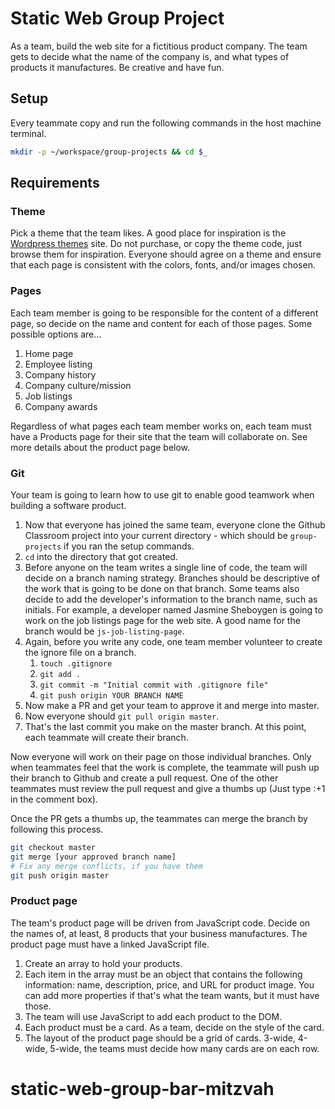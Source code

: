 # Static Web Group Project

As a team, build the web site for a fictitious product company. The team gets to decide what the name of the company is, and what types of products it manufactures. Be creative and have fun.

## Setup

Every teammate copy and run the following commands in the host machine terminal.

```bash
mkdir -p ~/workspace/group-projects && cd $_
```

## Requirements

### Theme

Pick a theme that the team likes. A good place for inspiration is the [Wordpress themes](https://wordpress.org/themes/) site. Do not purchase, or copy the theme code, just browse them for inspiration. Everyone should agree on a theme and ensure that each page is consistent with the colors, fonts, and/or images chosen.

### Pages
Each team member is going to be responsible for the content of a different page, so decide on the name and content for each of those pages. Some possible options are...

1. Home page
1. Employee listing
1. Company history
1. Company culture/mission
1. Job listings
1. Company awards

Regardless of what pages each team member works on, each team must have a Products page for their site that the team will collaborate on. See more details about the product page below.

### Git
Your team is going to learn how to use git to enable good teamwork when building a software product.

1. Now that everyone has joined the same team, everyone clone the Github Classroom project into your current directory - which should be `group-projects` if you ran the setup commands.
1. `cd` into the directory that got created.
1. Before anyone on the team writes a single line of code, the team will decide on a branch naming strategy. Branches should be descriptive of the work that is going to be done on that branch. Some teams also decide to add the developer's information to the branch name, such as initials. For example, a developer named Jasmine Sheboygen is going to work on the job listings page for the web site. A good name for the branch would be `js-job-listing-page`.
1. Again, before you write any code, one team member volunteer to create the  ignore file on a branch.
    1. `touch .gitignore`
    1. `git add .`
    1. `git commit -m "Initial commit with .gitignore file"`
    1. `git push origin YOUR BRANCH NAME`
1. Now make a PR and get your team to approve it and merge into master.
1. Now everyone should `git pull origin master`.
1. That's the last commit you make on the master branch. At this point, each teammate will create their branch.

Now everyone will work on their page on those individual branches. Only when teammates feel that the work is complete, the teammate will push up their branch to Github and create a pull request. One of the other teammates must review the pull request and give a thumbs up (Just type :+1 in the comment box).

Once the PR gets a thumbs up, the teammates can merge the branch by following this process.

```bash
git checkout master
git merge [your approved branch name] 
# Fix any merge conflicts, if you have them
git push origin master
```

### Product page

The team's product page will be driven from JavaScript code. Decide on the names of, at least, 8 products that your business manufactures. The product page must have a linked JavaScript file.

1. Create an array to hold your products.
1. Each item in the array must be an object that contains the following information: name, description, price, and URL for product image. You can add more properties if that's what the team wants, but it must have those.
1. The team will use JavaScript to add each product to the DOM.
1. Each product must be a card. As a team, decide on the style of the card.
1. The layout of the product page should be a grid of cards. 3-wide, 4-wide, 5-wide, the teams must decide how many cards are on each row.

# static-web-group-bar-mitzvah
